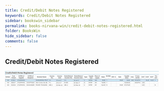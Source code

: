 ```yaml
---
title: Credit/Debit Notes Registered
keywords: Credit/Debit Notes Registered
sidebar: bookswin_sidebar
permalink: books-nirvana-win/credit-debit-notes-registered.html
folder: BooksWin
hide_sidebar: false
comments: false
---
```


## Credit/Debit Notes Registered


![](/images/gstr1-b2b-notesreg.jpg)
